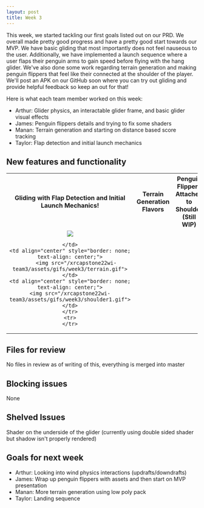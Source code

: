```yaml
---
layout: post
title: Week 3
---
```


This week, we started tackling our first goals listed out on our PRD. We overall made pretty good progress and have a pretty good start towards our MVP. We have basic gliding that most importantly does not feel nauseous to the user. Additionally, we have implemented a launch sequence where a user flaps their penguin arms to gain speed before flying with the hang glider. We've also done some work regarding terrain generation and making penguin flippers that feel like their connected at the shoulder of the player. We'll post an APK on our GitHub soon where you can try out gliding and provide helpful feedback so keep an out for that!

Here is what each team member worked on this week:
* Arthur: Glider physics, an interactable glider frame, and basic glider visual effects
* James: Penguin flippers details and trying to fix some shaders
* Manan: Terrain generation and starting on distance based score tracking
* Taylor: Flap detection and initial launch mechanics

## New features and functionality

<table style="width:100%">
<tbody>
    <tr>
    <th style="border: none; text-align: center;">Gliding with Flap Detection and Initial Launch Mechanics!
</th>
    <th style="border: none; text-align: center;">Terrain Generation Flavors</th>
    <th style="border: none; text-align: center;">Penguin Flippers Attached to Shoulder (Still WIP)
</th>
    </tr>
    <tr>
    <td style="border: none; text-align: center;">
        <img src="/xrcapstone22wi-team3/assets/gifs/week3/glide.gif">

    </td>
    <td align="center" style="border: none; text-align: center;">
        <img src="/xrcapstone22wi-team3/assets/gifs/week3/terrain.gif">
    </td>
    <td align="center" style="border: none; text-align: center;">
	<img src="/xrcapstone22wi-team3/assets/gifs/week3/shoulder1.gif">
    </td>
    </tr>
    <tr>
    </tr>
</tbody>
</table>

## Files for review
No files in review as of writing of this, everything is merged into master

## Blocking issues
None

## Shelved Issues
Shader on the underside of the glider (currently using double sided shader but shadow isn't properly rendered)

## Goals for next week
* Arthur: Looking into wind physics interactions (updrafts/downdrafts)
* James: Wrap up penguin flippers with assets and then start on MVP presentation
* Manan: More terrain generation using low poly pack
* Taylor: Landing sequence
